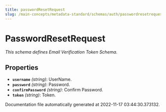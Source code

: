 ```yaml
---
title: passwordResetRequest
slug: /main-concepts/metadata-standard/schemas/auth/passwordresetrequest
---
```


# PasswordResetRequest

*This schema defines Email Verification Token Schema.*

## Properties

- **`username`** *(string)*: UserName.
- **`password`** *(string)*: Password.
- **`confirmPassword`** *(string)*: Confirm Password.
- **`token`** *(string)*: Token.


Documentation file automatically generated at 2022-11-17 03:44:30.373132.
